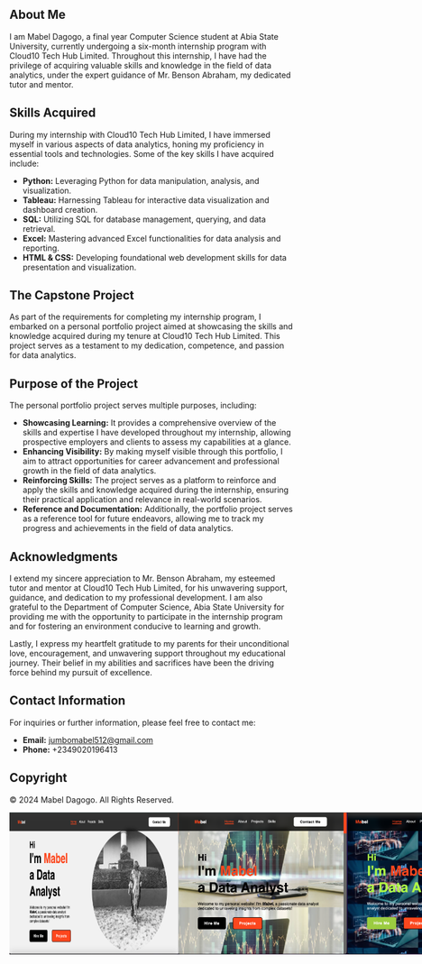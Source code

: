 ## About Me

I am Mabel Dagogo, a final year Computer Science student at Abia State University, currently undergoing a six-month internship program with Cloud10 Tech Hub Limited. Throughout this internship, I have had the privilege of acquiring valuable skills and knowledge in the field of data analytics, under the expert guidance of Mr. Benson Abraham, my dedicated tutor and mentor.

## Skills Acquired

During my internship with Cloud10 Tech Hub Limited, I have immersed myself in various aspects of data analytics, honing my proficiency in essential tools and technologies. Some of the key skills I have acquired include:

- **Python:** Leveraging Python for data manipulation, analysis, and visualization.
- **Tableau:** Harnessing Tableau for interactive data visualization and dashboard creation.
- **SQL:** Utilizing SQL for database management, querying, and data retrieval.
- **Excel:** Mastering advanced Excel functionalities for data analysis and reporting.
- **HTML & CSS:** Developing foundational web development skills for data presentation and visualization.

## The Capstone Project

As part of the requirements for completing my internship program, I embarked on a personal portfolio project aimed at showcasing the skills and knowledge acquired during my tenure at Cloud10 Tech Hub Limited. This project serves as a testament to my dedication, competence, and passion for data analytics.

## Purpose of the Project

The personal portfolio project serves multiple purposes, including:

- **Showcasing Learning:** It provides a comprehensive overview of the skills and expertise I have developed throughout my internship, allowing prospective employers and clients to assess my capabilities at a glance.
- **Enhancing Visibility:** By making myself visible through this portfolio, I aim to attract opportunities for career advancement and professional growth in the field of data analytics.
- **Reinforcing Skills:** The project serves as a platform to reinforce and apply the skills and knowledge acquired during the internship, ensuring their practical application and relevance in real-world scenarios.
- **Reference and Documentation:** Additionally, the portfolio project serves as a reference tool for future endeavors, allowing me to track my progress and achievements in the field of data analytics.

## Acknowledgments

I extend my sincere appreciation to Mr. Benson Abraham, my esteemed tutor and mentor at Cloud10 Tech Hub Limited, for his unwavering support, guidance, and dedication to my professional development. I am also grateful to the Department of Computer Science, Abia State University for providing me with the opportunity to participate in the internship program and for fostering an environment conducive to learning and growth.

Lastly, I express my heartfelt gratitude to my parents for their unconditional love, encouragement, and unwavering support throughout my educational journey. Their belief in my abilities and sacrifices have been the driving force behind my pursuit of excellence.

## Contact Information

For inquiries or further information, please feel free to contact me:

- **Email:** jumbomabel512@gmail.com
- **Phone:** +2349020196413

## Copyright

© 2024 Mabel Dagogo. All Rights Reserved.

<div style="display: flex; justify-content: space-between;">
    <img src="images/homepage.png" alt="Screenshot of Desktop Screen Homepage" width="300">
    <img src="images/tablet_home.png" alt="Screenshot of Tablet Screen Homepage" width="300">
    <img src="images/mobile_home.png" alt="Screenshot of Mobile Screen Homepage" width="300">
</div>
